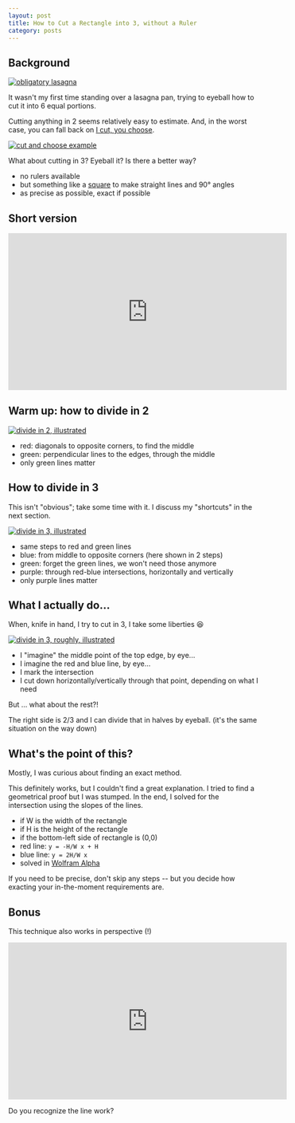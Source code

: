 ```yaml
---
layout: post
title: How to Cut a Rectangle into 3, without a Ruler
category: posts
---
```

## Background

[![obligatory lasagna](/assets/cut-in-3/lasagna-in-6.jpg)](https://thedashleyskitchen.com/lasagna-with-cottage-cheese/)

It wasn't my first time standing over a lasagna pan, trying
to eyeball how to cut it into 6 equal portions.

Cutting anything in 2 seems relatively easy to estimate. And, in the worst case, you can fall
back on [I cut, you choose](https://en.wikipedia.org/wiki/Divide_and_choose).

[![cut and choose example](/assets/cut-in-3/Cake_cutting_division.png)](/assets/cut-in-3/Cake_cutting_division.png)

What about cutting in 3? Eyeball it? Is there a better way?
- no rulers available
- but something like a [square](https://www.google.com/search?q=tool%20square&udm=2) to make straight lines and 90° angles
- as precise as possible, exact if possible

## Short version

<iframe width="560" height="315" src="https://www.youtube.com/embed/LCYBEIR4nwM?si=QAGbQ9LA07V6vEKq" title="YouTube video player" frameborder="0" allow="accelerometer; autoplay; clipboard-write; encrypted-media; gyroscope; picture-in-picture; web-share" referrerpolicy="strict-origin-when-cross-origin" allowfullscreen></iframe>

## Warm up: how to divide in 2

[![divide in 2, illustrated](/assets/cut-in-3/divide-in-2.png)](/assets/cut-in-3/divide-in-2.png)

- red: diagonals to opposite corners, to find the middle
- green: perpendicular lines to the edges, through the middle
- only green lines matter

## How to divide in 3

This isn't "obvious"; take some time with it. I discuss my "shortcuts" in the next section.

[![divide in 3, illustrated](/assets/cut-in-3/divide-in-3.png)](/assets/cut-in-3/divide-in-3.png)

- same steps to red and green lines
- blue: from middle to opposite corners (here shown in 2 steps)
- green: forget the green lines, we won't need those anymore
- purple: through red-blue intersections, horizontally and vertically
- only purple lines matter

## What I actually do...

When, knife in hand, I try to cut in 3, I take some liberties 😆

[![divide in 3, roughly, illustrated](/assets/cut-in-3/divide-in-3-quick.png)](/assets/cut-in-3/divide-in-3-quick.png)

- I "imagine" the middle point of the top edge, by eye...
- I imagine the red and blue line, by eye...
- I mark the intersection
- I cut down horizontally/vertically through that point, depending on what I need

But ... what about the rest?!

The right side is 2/3 and I can divide that in halves by eyeball. (it's the same situation on the way down)

## What's the point of this?

Mostly, I was curious about finding an exact method.

This definitely works, but I couldn't find a great explanation. I tried to find a geometrical proof but I was stumped. In the end,
I solved for the intersection using the slopes of the lines.

- if W is the width of the rectangle
- if H is the height of the rectangle
- if the bottom-left side of rectangle is (0,0)
- red line: `y = -H/W x + H`
- blue line: `y = 2H/W x`
- solved in [Wolfram Alpha](https://www.wolframalpha.com/input?i=-%28H%2FW%29*x+%2B+H+%3D+%282H%2FW%29*x)

If you need to be precise, don't skip any steps -- but you decide how exacting your in-the-moment requirements are.

## Bonus

This technique also works in perspective (!)

<iframe width="560" height="315" src="https://www.youtube.com/embed/g7IftGoFJXk?si=QzUrBromfeyd96_f" title="YouTube video player" frameborder="0" allow="accelerometer; autoplay; clipboard-write; encrypted-media; gyroscope; picture-in-picture; web-share" referrerpolicy="strict-origin-when-cross-origin" allowfullscreen></iframe>

Do you recognize the line work?


